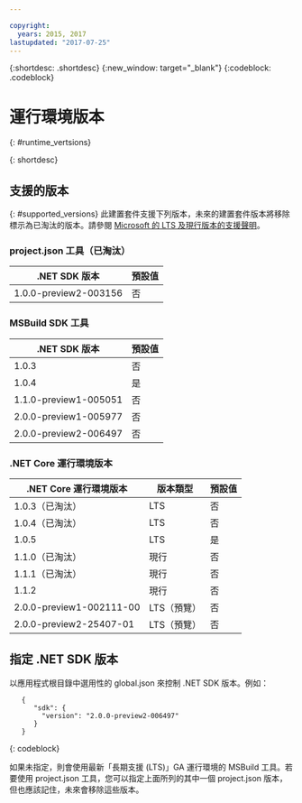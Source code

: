 ```yaml
---

copyright:
  years: 2015, 2017
lastupdated: "2017-07-25"
---
```


{:shortdesc: .shortdesc}
{:new_window: target="_blank"}
{:codeblock: .codeblock}


# 運行環境版本
{: #runtime_vertsions}


{: shortdesc}

## 支援的版本
{: #supported_versions}
此建置套件支援下列版本，未來的建置套件版本將移除標示為已淘汰的版本。請參閱 [Microsoft 的 LTS 及現行版本的支援聲明](https://www.microsoft.com/net/core/support)。

### project.json 工具（已淘汰）

| .NET SDK 版本| 預設值|
|-------------------------|---------|
| 1.0.0-preview2-003156|   否|

### MSBuild SDK 工具

| .NET SDK 版本| 預設值|
|-------------------------|---------|
| 1.0.3|   否|
| 1.0.4|   是|
| 1.1.0-preview1-005051   |   否|
| 2.0.0-preview1-005977   |   否|
| 2.0.0-preview2-006497   |   否|

### .NET Core 運行環境版本

| .NET Core 運行環境版本| 版本類型| 預設值|
|---------------------------|---------------|---------|
| 1.0.3（已淘汰）| LTS|   否|
| 1.0.4（已淘汰）| LTS|   否|
| 1.0.5                     | LTS|   是|
| 1.1.0（已淘汰）| 現行|   否|
| 1.1.1（已淘汰）| 現行|   否|
| 1.1.2                     | 現行|   否|
| 2.0.0-preview1-002111-00  | LTS（預覽）|   否|
| 2.0.0-preview2-25407-01   | LTS（預覽）|   否|

## 指定 .NET SDK 版本

以應用程式根目錄中選用性的 global.json 來控制 .NET SDK 版本。例如：
```
   {
      "sdk": {
        "version": "2.0.0-preview2-006497"
      }
   }
```
{: codeblock}

如果未指定，則會使用最新「長期支援 (LTS)」GA 運行環境的 MSBuild 工具。若要使用 project.json 工具，您可以指定上面所列的其中一個 project.json 版本，但也應該記住，未來會移除這些版本。
